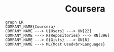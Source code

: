 <h1 align="center">Coursera</h1>

```mermaid
graph LR
COMPANY_NAME{Coursera}
COMPANY_NAME ---> U{Users} ---> UN[22]
COMPANY_NAME ---> R{Repositories} ---> RN[396]
COMPANY_NAME ---> G{Gists} ---> GN[8]
COMPANY_NAME ---> ML{Most Used<br>Languages}
```
